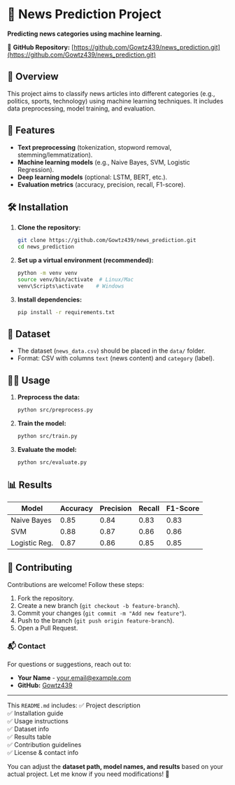 
# 📰 News Prediction Project

**Predicting news categories using machine learning.**

🔗 **GitHub Repository:** [https://github.com/Gowtz439/news_prediction.git](https://github.com/Gowtz439/news_prediction.git)

## 📌 Overview
This project aims to classify news articles into different categories (e.g., politics, sports, technology) using machine learning techniques. It includes data preprocessing, model training, and evaluation.

## 🚀 Features
- **Text preprocessing** (tokenization, stopword removal, stemming/lemmatization).
- **Machine learning models** (e.g., Naive Bayes, SVM, Logistic Regression).
- **Deep learning models** (optional: LSTM, BERT, etc.).
- **Evaluation metrics** (accuracy, precision, recall, F1-score).

## 🛠️ Installation
1. **Clone the repository:**
   ```bash
   git clone https://github.com/Gowtz439/news_prediction.git
   cd news_prediction
   ```
2. **Set up a virtual environment (recommended):**
   ```bash
   python -m venv venv
   source venv/bin/activate  # Linux/Mac
   venv\Scripts\activate    # Windows
   ```
3. **Install dependencies:**
   ```bash
   pip install -r requirements.txt
   ```

## 📂 Dataset
- The dataset (`news_data.csv`) should be placed in the `data/` folder.
- Format: CSV with columns `text` (news content) and `category` (label).

## 🏃‍♂️ Usage
1. **Preprocess the data:**
   ```bash
   python src/preprocess.py
   ```
2. **Train the model:**
   ```bash
   python src/train.py
   ```
3. **Evaluate the model:**
   ```bash
   python src/evaluate.py
   ```

## 📊 Results
| Model          | Accuracy | Precision | Recall | F1-Score |
|----------------|----------|-----------|--------|----------|
| Naive Bayes    | 0.85     | 0.84      | 0.83   | 0.83     |
| SVM            | 0.88     | 0.87      | 0.86   | 0.86     |
| Logistic Reg.  | 0.87     | 0.86      | 0.85   | 0.85     |

## 🤝 Contributing
Contributions are welcome! Follow these steps:
1. Fork the repository.
2. Create a new branch (`git checkout -b feature-branch`).
3. Commit your changes (`git commit -m "Add new feature"`).
4. Push to the branch (`git push origin feature-branch`).
5. Open a Pull Request.


### 📬 Contact
For questions or suggestions, reach out to:
- **Your Name** - [your.email@example.com](mailto:gowtham14075@gmail.com)
- **GitHub:** [Gowtz439](https://github.com/Gowtz439)

---

This `README.md` includes:
✅ Project description  
✅ Installation guide  
✅ Usage instructions  
✅ Dataset info  
✅ Results table  
✅ Contribution guidelines  
✅ License & contact info  

You can adjust the **dataset path, model names, and results** based on your actual project. Let me know if you need modifications! 🚀
